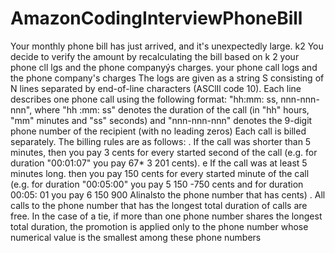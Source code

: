 # AmazonCodingInterviewPhoneBill

Your monthly phone bill has just arrived, and it's unexpectedly large. k2 You decide to verify the amount by recalculating the bill based on k 2 your phone cll lgs and the phone companyýs charges. your phone call logs and the phone company's charges The logs are given as a string S consisting of N lines separated by end-of-line characters (ASClIl code 10). Each line describes one phone call using the following format: "hh:mm: ss, nnn-nnn-nnn", where "hh :mm: ss" denotes the duration of the call (in "hh" hours, "mm" minutes and "ss" seconds) and "nnn-nnn-nnn" denotes the 9-digit phone number of the recipient (with no leading zeros) Each call is billed separately. The billing rules are as follows: . If the call was shorter than 5 minutes, then you pay 3 cents for every started second of the call (e.g. for duration "00:01:07" you pay 67* 3 201 cents). e If the call was at least 5 minutes long. then you pay 150 cents for every started minute of the call (e.g. for duration "00:05:00" you pay 5 150 -750 cents and for duration 00:05: 01 you pay 6 150 900 Alinalsto the phone number that has cents) . All calls to the phone number that has the longest total duration of calls are free. In the case of a tie, if more than one phone number shares the longest total duration, the promotion is applied only to the phone number whose numerical value is the smallest among these phone numbers
